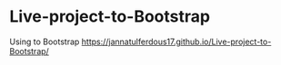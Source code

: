 # Live-project-to-Bootstrap
Using to Bootstrap
 https://jannatulferdous17.github.io/Live-project-to-Bootstrap/
